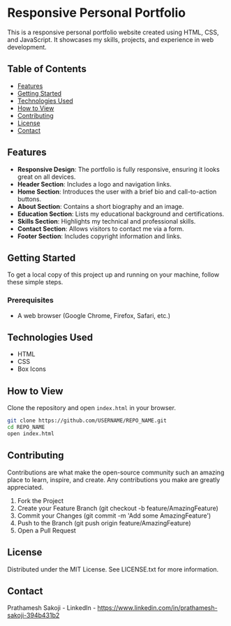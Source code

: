 # Responsive Personal Portfolio

This is a responsive personal portfolio website created using HTML, CSS, and JavaScript. It showcases my skills, projects, and experience in web development.

## Table of Contents
- [Features](#features)
- [Getting Started](#getting-started)
- [Technologies Used](#technologies-used)
- [How to View](#how-to-view)
- [Contributing](#contributing)
- [License](#license)
- [Contact](#contact)

## Features
- **Responsive Design**: The portfolio is fully responsive, ensuring it looks great on all devices.
- **Header Section**: Includes a logo and navigation links.
- **Home Section**: Introduces the user with a brief bio and call-to-action buttons.
- **About Section**: Contains a short biography and an image.
- **Education Section**: Lists my educational background and certifications.
- **Skills Section**: Highlights my technical and professional skills.
- **Contact Section**: Allows visitors to contact me via a form.
- **Footer Section**: Includes copyright information and links.

## Getting Started
To get a local copy of this project up and running on your machine, follow these simple steps.

### Prerequisites
- A web browser (Google Chrome, Firefox, Safari, etc.)

## Technologies Used

- HTML
- CSS
- Box Icons

## How to View

Clone the repository and open `index.html` in your browser.

```bash
git clone https://github.com/USERNAME/REPO_NAME.git
cd REPO_NAME
open index.html
```

## Contributing

Contributions are what make the open-source community such an amazing place to learn, inspire, and create. Any contributions you make are greatly appreciated.

1. Fork the Project
2. Create your Feature Branch (git checkout -b feature/AmazingFeature)
3. Commit your Changes (git commit -m 'Add some AmazingFeature')
4. Push to the Branch (git push origin feature/AmazingFeature)
5. Open a Pull Request
   
## License
Distributed under the MIT License. See LICENSE.txt for more information.

## Contact
Prathamesh Sakoji - LinkedIn - https://www.linkedin.com/in/prathamesh-sakoji-394b431b2
